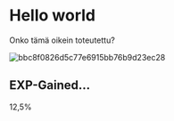 # Hello world

Onko tämä oikein toteutettu? 

![bbc8f0826d5c77e6915bb76b9d23ec28](https://github.com/Andtonyk/h1---Debian/assets/149326156/cf0c6140-3e36-4264-bfd7-e297f2426ae9)

## EXP-Gained...
12,5%
